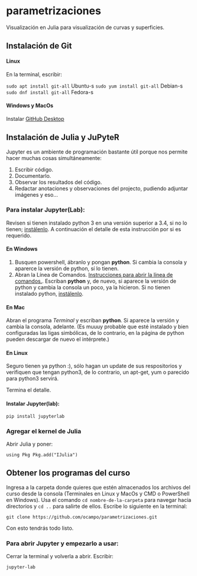 # parametrizaciones
Visualización en Julia para visualización de curvas y superficies.

## Instalación de Git
#### Linux
En la terminal, escribir:

`sudo apt install git-all` Ubuntu-s
`sudo yum install git-all` Debian-s
`sudo dnf install git-all` Fedora-s

#### Windows y MacOs
Instalar [GitHub Desktop](https://desktop.github.com)


## Instalación de Julia y JuPyteR
Jupyter es un ambiente de programación bastante útil porque nos permite hacer muchas cosas simultáneamente:
1. Escribir código.
1. Documentarlo.
1. Observar los resultados del código.
1. Redactar anotaciones y observaciones del projecto, pudiendo adjuntar imágenes y eso...

### Para instalar Jupyter(Lab):

Revisen si tienen instalado python 3 en una versión superior a 3.4, si no lo tienen; [instálenlo](https://www.python.org/downloads/). A continuación el detalle de esta instrucción por si es requerido.

#### En Windows
1. Busquen powershell, ábranlo y pongan __python__. Si cambia la consola y aparerce la versión de python, sí lo tienen.
1. Abran la Línea de Comandos. [Instrucciones para abrir la línea de comandos.](https://es.wikihow.com/abrir-la-l%C3%ADnea-de-comandos-en-Windows). Escriban __python__ y, de nuevo, si aparece la versión de python y cambia la consola un poco, ya la hicieron.
Si no tienen instalado python, [instálenlo](https://www.python.org/downloads/).
#### En Mac
Abran el programa _Terminal_ y escriban __python__. Si aparece la versión y cambia la consola, adelante. (Es muuuy probable que esté instalado y bien configuradas las ligas simbólicas, de lo contrario, en la página de python pueden descargar de nuevo el intérprete.)
#### En Linux
Seguro tienen ya python :), sólo hagan un update de sus respositorios y verifiquen que tengan python3, de lo contrario, un apt-get, yum o parecido para python3 servirá.

Termina el detalle.

#### Instalar Jupyter(lab):
`pip install jupyterlab`

### Agregar el kernel de Julia
Abrir Julia y poner:

`using Pkg
Pkg.add("IJulia")`

## Obtener los programas del curso
Ingresa a la carpeta donde quieres que estén almacenados los archivos del curso desde la consola (Terminales en Linux y MacOs y CMD o PowerShell en Windows). Usa el comando `cd nombre-de-la-carpeta` para navegar hacia directorios y `cd ..` para salirte de ellos.
Escribe lo siguiente en la terminal:

`git clone https://github.com/ocampo/parametrizaciones.git`

Con esto tendrás todo listo.

### Para abrir Jupyter y empezarlo a usar:
Cerrar la terminal y volverla a abrir. Escribir:

`jupyter-lab`
